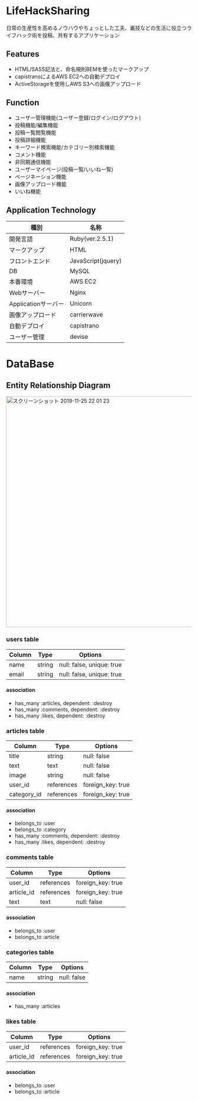 # LifeHackSharing
日常の生産性を高めるノウハウやちょっとした工夫、裏技などの生活に役立つライフハック術を投稿、共有するアプリケーション

## Features
  - HTML/SASS記法と、命名規則BEMを使ったマークアップ
  - capistranoによるAWS EC2への自動デプロイ
  - ActiveStorageを使用しAWS S3への画像アップロード

## Function
  - ユーザー管理機能(ユーザー登録/ログイン/ログアウト)
  - 投稿機能/編集機能
  - 投稿一覧閲覧機能
  - 投稿詳細機能
  - キーワード検索機能/カテゴリー別検索機能
  - コメント機能
  - 非同期通信機能
  - ユーザーマイページ(投稿一覧/いいね一覧)
  - ページネーション機能
  - 画像アップロード機能
  - いいね機能

## Application Technology
|種別|名称|
|------|----|
|開発言語|Ruby(ver.2.5.1)|
|マークアップ|HTML|
|フロントエンド|JavaScript(jquery)|
|DB|MySQL|
|本番環境|AWS EC2|
|Webサーバー|Nginx|
|Applicationサーバー|Unicorn|
|画像アップロード|carrierwave|
|自動デプロイ|capistrano|
|ユーザー管理|devise|

# DataBase

## Entity Relationship Diagram
<img width="627" alt="スクリーンショット 2019-11-25 22 01 23" src="https://user-images.githubusercontent.com/55783692/69542659-45af8880-0fcf-11ea-822f-2d9a4f0a1fba.png">

### users table
|Column|Type|Options|
|------|----|-------|
|name|string|null: false, unique: true|
|email|string|null: false, unique: true|

#### association
  - has_many :articles, dependent: :destroy
  - has_many :comments, dependent: :destroy
  - has_many :likes, dependent: :destroy

### articles table
|Column|Type|Options|
|------|----|-------|
|title|string|null: false|
|text|text|null: false|
|image|string|null: false|
|user_id|references|foreign_key: true|
|category_id|references|foreign_key: true|

#### association
  - belongs_to :user
  - belongs_to :category
  - has_many :comments, dependent: :destroy
  - has_many :likes, dependent: :destroy

### comments table
|Column|Type|Options|
|------|----|-------|
|user_id|references|foreign_key: true|
|article_id|references|foreign_key: true|
|text|text|null: false|

#### association
  - belongs_to :user
  - belongs_to :article

### categories table
|Column|Type|Options|
|------|----|-------|
|name|string|null: false|

#### association
  - has_many :articles

### likes table
|Column|Type|Options|
|------|----|-------|
|user_id|references|foreign_key: true|
|article_id|references|foreign_key: true|

#### association
  - belongs_to :user
  - belongs_to :article